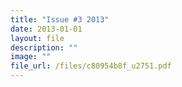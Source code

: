 ```yaml
---
title: "Issue #3 2013"
date: 2013-01-01
layout: file
description: ""
image: ""
file_url: /files/c80954b8f_u2751.pdf
---
```

